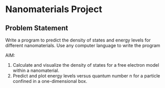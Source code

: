 # Nanomaterials Project
## Problem Statement
Write a program to predict the density of states and energy levels for different nanomaterials.
 Use any computer language to write the program

AIM:
1. Calculate and visualize the density of states for a free electron model within a nanomaterial.
2. Predict and plot energy levels versus quantum number  n for a particle confined in a one-dimensional box.
